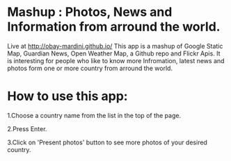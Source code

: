# Mashup : Photos, News and Information from arround the world.
Live at http://obay-mardini.github.io/
This app is a mashup of Google Static Map, Guardian News, Open Weather Map, a Github repo and Flickr Apis.
It is interesting for people who like to know more Infromation, latest news and photos form one or more country from arround the world.

# How to use this app:
  1.Choose a country name from the list in the top of the page.
  
  2.Press Enter.
  
  3.Click on 'Present photos' button to see more photos of your desired country.

